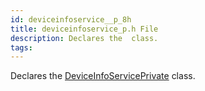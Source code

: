 ```yaml
---
id: deviceinfoservice__p_8h
title: deviceinfoservice_p.h File
description: Declares the  class.
tags:
---
```

Declares the <a href="classDeviceInfoServicePrivate">DeviceInfoServicePrivate</a> class.
